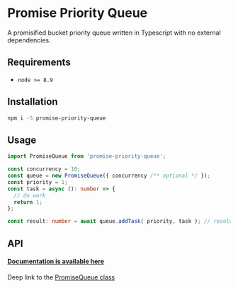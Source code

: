 # Promise Priority Queue

A promisified bucket priority queue written in Typescript with no external dependencies. 

## Requirements

* `node >= 8.9`

## Installation

```bash
npm i -S promise-priority-queue
```

## Usage

```typescript
import PromiseQueue from 'promise-priority-queue';

const concurrency = 10;
const queue = new PromiseQueue({ concurrency /** optional */ });
const priority = 1;
const task = async (): number => {
  // do work
  return 1;
};

const result: number = await queue.addTask( priority, task ); // resolves with the task result
```


## API

#### [Documentation is available here](https://jorgenkg.github.io/promise-priority-queue/)

Deep link to the [PromiseQueue class](https://jorgenkg.github.io/promise-priority-queue/classes/lib_PromiseQueue.PromiseQueue.html)

